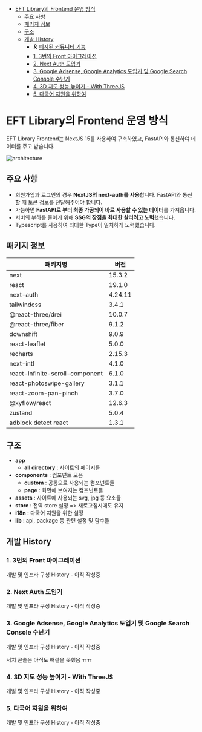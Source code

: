 - [EFT Library의 Frontend 운영 방식](#eft-library의-frontend-운영-방식)
  - [주요 사항](#주요-사항)
  - [패키지 정보](#패키지-정보)
  - [구조](#구조)
  - [개발 History](#개발-history)
    - 🎗️ [폐지된 커뮤니티 기능](https://github.com/eft-library/eft-library-history/blob/main/frontend/community.md)
    - [1. 3번의 Front 마이그레이션](#1-3번의-front-마이그레이션)
    - [2. Next Auth 도입기](#2-next-auth-도입기)
    - [3. Google Adsense, Google Analytics 도입기 및 Google Search Console 수난기](#3-google-adsense-google-analytics-도입기-및-google-search-console-수난기)
    - [4. 3D 지도 성능 높이기 - With ThreeJS](#4-3d-지도-성능-높이기---with-threejs)
    - [5. 다국어 지원을 위하여](#5-다국어-지원을-위하여)

# EFT Library의 Frontend 운영 방식

EFT Library Frontend는 NextJS 15를 사용하여 구축하였고, FastAPI와 통신하여 데이터를 주고 받습니다.

![architecture](https://github.com/user-attachments/assets/0aad4cb2-2a18-48e1-832c-436507af67fd)

## 주요 사항

- 회원가입과 로그인의 경우 **NextJS의 next-auth를 사용**합니다. FastAPI와 통신할 때 토큰 정보를 전달해주어야 합니다.
- 가능하면 **FastAPI로 부터 최종 가공되어 바로 사용할 수 있는 데이터**를 가져옵니다.
- 서버의 부하를 줄이기 위해 **SSG의 장점을 최대한 살리려고 노력**했습니다.
- Typescript를 사용하여 최대한 Type이 일치하게 노력했습니다.

## 패키지 정보

| 패키지명                        | 버전    |
| ------------------------------- | ------- |
| next                            | 15.3.2  |
| react                           | 19.1.0  |
| next-auth                       | 4.24.11 |
| tailwindcss                     | 3.4.1   |
| @react-three/drei               | 10.0.7  |
| @react-three/fiber              | 9.1.2   |
| downshift                       | 9.0.9   |
| react-leaflet                   | 5.0.0   |
| recharts                        | 2.15.3  |
| next-intl                       | 4.1.0   |
| react-infinite-scroll-component | 6.1.0   |
| react-photoswipe-gallery        | 3.1.1   |
| react-zoom-pan-pinch            | 3.7.0   |
| @xyflow/react                   | 12.6.3  |
| zustand                         | 5.0.4   |
| adblock detect react            | 1.3.1   |

## 구조

- **app**
  - **all directory** : 사이트의 페이지들
- **components** : 컴포넌트 모음
  - **custom** : 공통으로 사용되는 컴포넌트들
  - **page** : 화면에 보여지는 컴포넌트들
- **assets** : 사이트에 사용되는 svg, jpg 등 요소들
- **store** : 전역 store 설정 => 새로고침시에도 유지
- **i18n** : 다국어 지원을 위한 설정
- **lib** : api, package 등 관련 설정 및 함수들

## 개발 History

### 1. 3번의 Front 마이그레이션

개발 및 인프라 구성 History - 아직 작성중

### 2. Next Auth 도입기

개발 및 인프라 구성 History - 아직 작성중

### 3. Google Adsense, Google Analytics 도입기 및 Google Search Console 수난기

개발 및 인프라 구성 History - 아직 작성중

서치 콘솔은 아직도 해결을 못했음 ㅠㅠ

### 4. 3D 지도 성능 높이기 - With ThreeJS

개발 및 인프라 구성 History - 아직 작성중

### 5. 다국어 지원을 위하여

개발 및 인프라 구성 History - 아직 작성중
